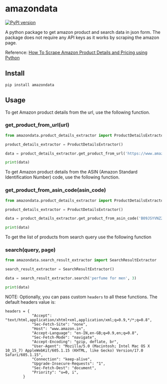 # amazondata

[![PyPI version](https://badge.fury.io/py/amazondata.svg)](https://badge.fury.io/py/amazondata)

A python package to get amazon product and search data in json form. The package does not require any API keys as it works by scraping the amazon page.

Reference: [How To Scrape Amazon Product Details and Pricing using Python](https://medium.com/scrapehero/tutorial-how-to-scrape-amazon-product-details-using-python-56d40e7503b7)

## Install

```
pip install amazondata
```

## Usage

To get Amazon product details from the url, use the following function.

### get_product_from_url(url)

```python
from amazondata.product_details_extractor import ProductDetailsExtractor

product_details_extractor = ProductDetailsExtractor()

data = product_details_extractor.get_product_from_url('https://www.amazon.in/dp/B09JSYVNZ2')

print(data)
```

To get Amazon product details from the ASIN (Amazon Standard Identification Number) code, use the following function.

### get_product_from_asin_code(asin_code)

```python
from amazondata.product_details_extractor import ProductDetailsExtractor

product_details_extractor = ProductDetailsExtractor()

data = product_details_extractor.get_product_from_asin_code('B09JSYVNZ2')

print(data)
```

To get the list of products from search query use the following function

### search(query, page)

```python
from amazondata.search_result_extractor import SearchResultExtractor

search_result_extractor = SearchResultExtractor()

data = search_result_extractor.search('perfume for men', 3)

print(data)

```

NOTE: Optionally, you can pass custom `headers` to all these functions. The default headers value is:

```
headers = {
            "Accept": "text/html,application/xhtml+xml,application/xml;q=0.9,*/*;q=0.8",
            "Sec-Fetch-Site": "none",
            "Host": "www.amazon.in",
            "Accept-Language": "en-IN,en-GB;q=0.9,en;q=0.8",
            "Sec-Fetch-Mode": "navigate",
            "Accept-Encoding": "gzip, deflate, br",
            "User-Agent": "Mozilla/5.0 (Macintosh; Intel Mac OS X 10_15_7) AppleWebKit/605.1.15 (KHTML, like Gecko) Version/17.0 Safari/605.1.15",
            "Connection": "keep-alive",
            "Upgrade-Insecure-Requests": "1",
            "Sec-Fetch-Dest": "document",
            "Priority": "u=0, i",
        }
```

